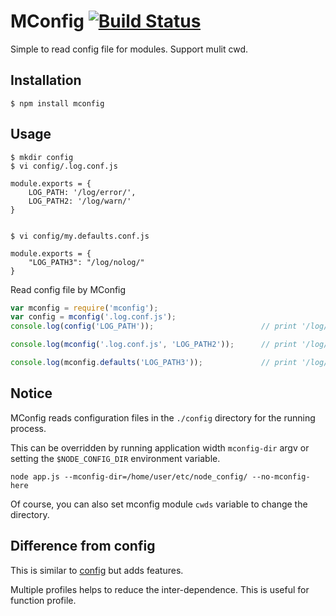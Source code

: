MConfig  [![Build Status](https://travis-ci.org/Bacra/node-mconfig.svg?branch=master)](https://travis-ci.org/Bacra/node-mconfig)
==================

Simple to read config file for modules. Support mulit cwd.


## Installation

```
$ npm install mconfig
```

## Usage

```
$ mkdir config
$ vi config/.log.conf.js

module.exports = {
	LOG_PATH: '/log/error/',
	LOG_PATH2: '/log/warn/'
}


$ vi config/my.defaults.conf.js

module.exports = {
	"LOG_PATH3": "/log/nolog/"
}
```

Read config file by MConfig

```js
var mconfig = require('mconfig');
var config = mconfig('.log.conf.js');
console.log(config('LOG_PATH'));						// print '/log/error/'

console.log(mconfig('.log.conf.js', 'LOG_PATH2'));		// print '/log/warn/'

console.log(mconfig.defaults('LOG_PATH3'));				// print '/log/nolog/'
```

## Notice

MConfig reads configuration files in the `./config` directory for the running process.

This can be overridden by running application width `mconfig-dir` argv or setting the `$NODE_CONFIG_DIR` environment variable.

```
node app.js --mconfig-dir=/home/user/etc/node_config/ --no-mconfig-here
```

Of course, you can also set mconfig module `cwds` variable to change the directory.


## Difference from config
This is similar to [config](https://www.npmjs.com/package/config) but adds features.

Multiple profiles helps to reduce the inter-dependence. This is useful for function profile.

